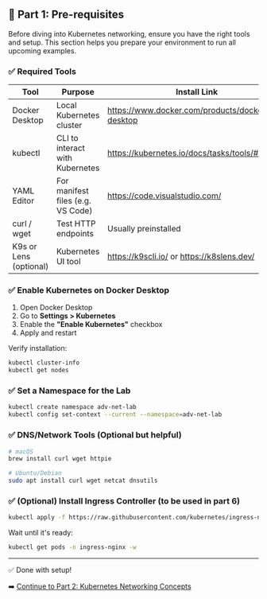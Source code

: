 ## 🚧 Part 1: Pre-requisites

Before diving into Kubernetes networking, ensure you have the right tools and setup. This section helps you prepare your environment to run all upcoming examples.

### ✅ Required Tools

| Tool | Purpose | Install Link |
|------|---------|--------------|
| Docker Desktop | Local Kubernetes cluster | https://www.docker.com/products/docker-desktop |
| kubectl | CLI to interact with Kubernetes | https://kubernetes.io/docs/tasks/tools/#kubectl |
| YAML Editor | For manifest files (e.g. VS Code) | https://code.visualstudio.com/ |
| curl / wget | Test HTTP endpoints | Usually preinstalled |
| K9s or Lens (optional) | Kubernetes UI tool | https://k9scli.io/ or https://k8slens.dev/ |

### ✅ Enable Kubernetes on Docker Desktop
1. Open Docker Desktop
2. Go to **Settings > Kubernetes**
3. Enable the **"Enable Kubernetes"** checkbox
4. Apply and restart

Verify installation:
```bash
kubectl cluster-info
kubectl get nodes
```

### ✅ Set a Namespace for the Lab
```bash
kubectl create namespace adv-net-lab
kubectl config set-context --current --namespace=adv-net-lab
```

### ✅ DNS/Network Tools (Optional but helpful)
```bash
# macOS
brew install curl wget httpie

# Ubuntu/Debian
sudo apt install curl wget netcat dnsutils
```

### ✅ (Optional) Install Ingress Controller (to be used in part 6)
```bash
kubectl apply -f https://raw.githubusercontent.com/kubernetes/ingress-nginx/controller-v1.10.1/deploy/static/provider/cloud/deploy.yaml
```

Wait until it's ready:
```bash
kubectl get pods -n ingress-nginx -w
```

---

✅ Done with setup!

➡️ [Continue to Part 2: Kubernetes Networking Concepts](part-2-kubernetes-networking-concepts.md)
